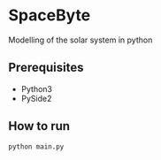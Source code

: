 # SpaceByte
Modelling of the solar system in python
## Prerequisites
* Python3
* PySide2
## How to run
```cmd
python main.py
```